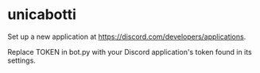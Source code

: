 # unicabotti

Set up a new application at https://discord.com/developers/applications.

Replace TOKEN in bot.py with your Discord application's token found in its settings.

